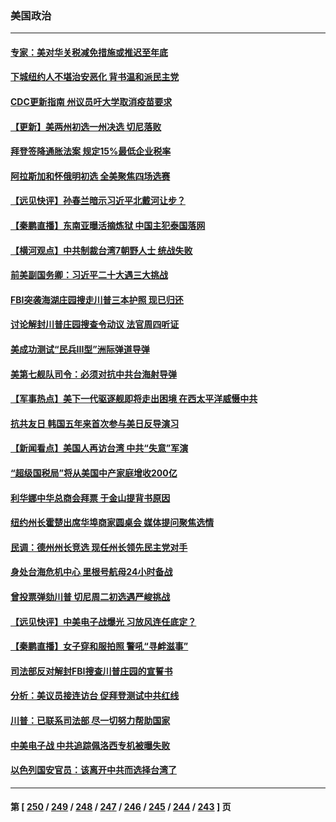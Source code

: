 ### 美国政治
---
#### [专家：美对华关税减免措施或推迟至年底](../../pages/ncid1078159/n13804428.md) 
#### [下城纽约人不堪治安恶化 背书温和派民主党](../../pages/ncid1078159/n13804193.md) 
#### [CDC更新指南 州议员吁大学取消疫苗要求](../../pages/ncid1078159/n13804157.md) 
#### [【更新】美两州初选一州决选 切尼落败](../../pages/ncid1078159/n13803874.md) 
#### [拜登签降通胀法案 规定15%最低企业税率](../../pages/ncid1078159/n13803986.md) 
#### [阿拉斯加和怀俄明初选 全美聚焦四场选赛](../../pages/ncid1078159/n13803879.md) 
#### [【远见快评】孙春兰暗示习近平北戴河让步？](../../pages/ncid1078159/n13804000.md) 
#### [【秦鹏直播】东南亚曝活摘炼狱 中国主犯泰国落网](../../pages/ncid1078159/n13803978.md) 
#### [【横河观点】中共制裁台湾7朝野人士 统战失败](../../pages/ncid1078159/n13803958.md) 
#### [前美副国务卿：习近平二十大遇三大挑战](../../pages/ncid1078159/n13793423.md) 
#### [FBI突袭海湖庄园搜走川普三本护照 现已归还](../../pages/ncid1078159/n13803903.md) 
#### [讨论解封川普庄园搜查令动议 法官周四听证](../../pages/ncid1078159/n13803882.md) 
#### [美成功测试“民兵III型”洲际弹道导弹](../../pages/ncid1078159/n13803768.md) 
#### [美第七舰队司令：必须对抗中共台海射导弹](../../pages/ncid1078159/n13803817.md) 
#### [【军事热点】美下一代驱逐舰即将走出困境 在西太平洋威慑中共](../../pages/ncid1078159/n13803157.md) 
#### [抗共友日 韩国五年来首次参与美日反导演习](../../pages/ncid1078159/n13803746.md) 
#### [【新闻看点】美国人再访台湾 中共“失意”军演](../../pages/ncid1078159/n13803240.md) 
#### [“超级国税局”将从美国中产家庭增收200亿](../../pages/ncid1078159/n13803299.md) 
#### [利华娜中华总商会拜票 于金山提背书原因](../../pages/ncid1078159/n13803469.md) 
#### [纽约州长霍楚出席华埠商家圆桌会 媒体提问聚焦选情](../../pages/ncid1078159/n13803464.md) 
#### [民调：德州州长竞选 现任州长领先民主党对手](../../pages/ncid1078159/n13803319.md) 
#### [身处台海危机中心 里根号航母24小时备战](../../pages/ncid1078159/n13803248.md) 
#### [曾投票弹劾川普 切尼周二初选遇严峻挑战](../../pages/ncid1078159/n13803172.md) 
#### [【远见快评】中美电子战爆光 习放风连任底定？](../../pages/ncid1078159/n13803243.md) 
#### [【秦鹏直播】女子穿和服拍照 警吼“寻衅滋事”](../../pages/ncid1078159/n13803111.md) 
#### [司法部反对解封FBI搜查川普庄园的宣誓书](../../pages/ncid1078159/n13803236.md) 
#### [分析：美议员接连访台 促拜登测试中共红线](../../pages/ncid1078159/n13803156.md) 
#### [川普：已联系司法部 尽一切努力帮助国家](../../pages/ncid1078159/n13803112.md) 
#### [中美电子战 中共追踪佩洛西专机被曝失败](../../pages/ncid1078159/n13803100.md) 
#### [以色列国安官员：该离开中共而选择台湾了](../../pages/ncid1078159/n13803224.md) 

---
#### 第 [ [250](./250.md) / [249](./249.md) / [248](./248.md) / [247](./247.md) / [246](./246.md) / [245](./245.md) / [244](./244.md) / [243](./243.md) ] 页
